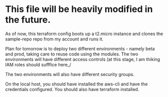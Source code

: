# This file will be heavily modified in the future. 

As of now, this terraform config boots up a t2.micro instance and clones the sample-repo repo from my account
and runs it. 

Plan for tomorrow is to deploy two different environments - namely beta and prod, taking care to reuse code using the 
modules. The two environments will have different access controls (at this stage, I am thiking IAM roles should sufffice here_/ 

The two environments will also have different security groups. 

On the local host, you should have installed the aws-cli and have the credentials configured. You should also have terraform 
installed.
